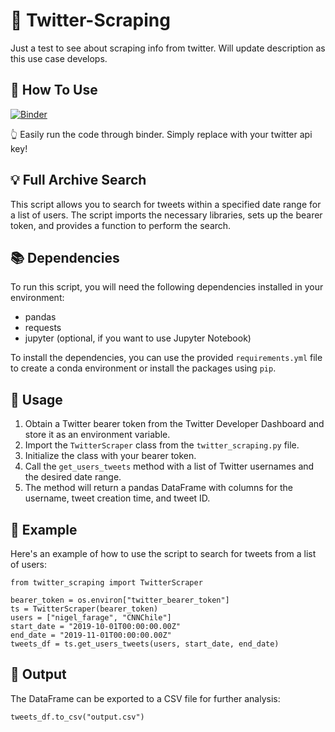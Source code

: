 # 🚀 Twitter-Scraping
Just a test to see about scraping info from twitter. Will update description as this use case develops.

## 🤔 How To Use

[![Binder](https://mybinder.org/badge_logo.svg)](https://mybinder.org/v2/gh/DJSaunders1997/Twitter-Scraping/HEAD?labpath=.%2Fbinder_notebook.ipynb)

👆 Easily run the code through binder. Simply replace <enter-your-key-here> with your twitter api key!
 
## 💡 Full Archive Search

This script allows you to search for tweets within a specified date range for a list of users. The script imports the necessary libraries, sets up the bearer token, and provides a function to perform the search.

## 📚 Dependencies

To run this script, you will need the following dependencies installed in your environment:
- pandas
- requests
- jupyter (optional, if you want to use Jupyter Notebook)

To install the dependencies, you can use the provided `requirements.yml` file to create a conda environment or install the packages using `pip`.

## 🚀 Usage

1. Obtain a Twitter bearer token from the Twitter Developer Dashboard and store it as an environment variable.
2. Import the `TwitterScraper` class from the `twitter_scraping.py` file.
3. Initialize the class with your bearer token.
4. Call the `get_users_tweets` method with a list of Twitter usernames and the desired date range.
5. The method will return a pandas DataFrame with columns for the username, tweet creation time, and tweet ID.

## 📖 Example

Here's an example of how to use the script to search for tweets from a list of users:

```
from twitter_scraping import TwitterScraper

bearer_token = os.environ["twitter_bearer_token"]
ts = TwitterScraper(bearer_token)
users = ["nigel_farage", "CNNChile"]
start_date = "2019-10-01T00:00:00.00Z"
end_date = "2019-11-01T00:00:00.00Z"
tweets_df = ts.get_users_tweets(users, start_date, end_date)
```

## 📂 Output

The DataFrame can be exported to a CSV file for further analysis:

```
tweets_df.to_csv("output.csv")
```
